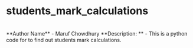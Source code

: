 # students_mark_calculations
<br>
**Author Name** - Maruf Chowdhury
**Description: ** - This is a python code for to find out students mark calculations. 
